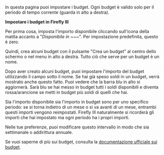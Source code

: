 In questa pagina puoi impostare i budget. Ogni budget è valido solo per il periodo di tempo corrente (guarda in alto a destra).

**Impostare i budget in Firefly III**

Per prima cosa, imposta l'importo disponibile cliccando sull'icona della matita accanto a "*Disponibile in ~~~*". Per impostazione predefinita, questo è zero.

Quindi, crea alcuni budget con il pulsante "Crea un budget" al centro dello schermo o nel menu in alto a destra. Tutto ciò che serve per un budget è un nome.

Dopo aver creato alcuni budget, puoi impostare l'importo del budget utilizzando il campo sotto il nome. Se hai già speso soldi in un budget, verrà mostrato anche questo fatto. Puoi vedere che la barra blu in alto si aggiornerà. Sarà blu se hai messo in budget tutti i soldi disponibili e diventa rossa/arancione se metti in budget più soldi di quelli che hai.

Sia l'importo disponibile sia l'importo in budget sono per uno specifico periodo: se si torna indietro di un mese o si va avanti di un mese, entrambi questi importi vengono reimpostati. Firefly III naturalmente si ricorderà gli importi che hai impostato ma ogni periodo ha i propri importi.

Nelle tue preferenze, puoi modificare questo intervallo in modo che sia settimanale o addirittura annuale.

Se vuoi saperne di più sui budget, consulta la [documentazione ufficiale sui budget](https://docs.firefly-iii.org/concepts/budgets).